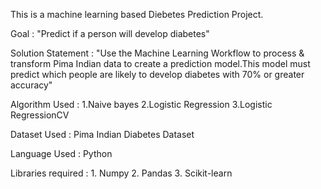 This is a machine learning based Diebetes Prediction Project.

Goal : "Predict if a  person will develop diabetes"

Solution Statement : "Use the Machine Learning Workflow to process & transform Pima Indian data to create a prediction model.This model must predict which people are likely to develop diabetes with 70% or greater accuracy"

Algorithm Used : 1.Naive bayes
                            2.Logistic Regression
                            3.Logistic RegressionCV

Dataset Used : Pima Indian Diabetes Dataset

Language Used : Python

Libraries required :  1. Numpy
                                2. Pandas
                                3. Scikit-learn
